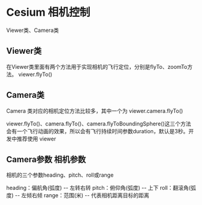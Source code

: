 # Cesium 相机控制
Viewer类、Camera类
## Viewer类
在Viewer类里面有两个方法用于实现相机的飞行定位，分别是flyTo、zoomTo方法。
viewer.flyTo()

## Camera类
Camera 类对应的相机定位方法比较多，其中一个为 viewer.camera.flyTo()

viewer.flyTo()、camera.flyTo()、camera.flyToBoundingSphere()这三个方法会有一个飞行动画的效果，所以会有飞行持续时间参数duration，默认是3秒。开发中推荐使用 viewer


## Camera参数 相机参数
相机的三个参数heading、pitch、roll或range

heading：偏航角(弧度) -- 左转右转
pitch：俯仰角(弧度) -- 上下
roll：翻滚角(弧度) -- 左倾右倾
range：范围(米) -- 代表相机距离目标的距离
